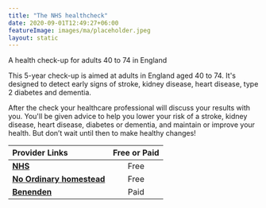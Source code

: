 ```yaml
---
title: "The NHS healthcheck"
date: 2020-09-01T12:49:27+06:00
featureImage: images/ma/placeholder.jpeg
layout: static
---
```


A health check-up for adults 40 to 74 in England

This 5-year check-up is aimed at adults in England aged 40 to 74. It's designed to detect early signs of stroke, kidney disease, heart disease, type 2 diabetes and dementia.

After the check your healthcare professional will discuss your results with you. You'll be given advice to help you lower your risk of a stroke, kidney disease, heart disease, diabetes or dementia, and maintain or improve your health. But don’t wait until then to make healthy changes!

| Provider Links      | Free or Paid  |  
| :-----------          | :--------------:      |  
| [**NHS**](https://www.nhs.uk/conditions/nhs-health-check/) | Free | 
| [**No Ordinary homestead**](https://www.noordinaryhomestead.com/importance-of-checking-your-health/) | Free | 
| [**Benenden**](https://www.benenden.co.uk/health/health-assessments/) | Paid | 
  

<br/><br/>






